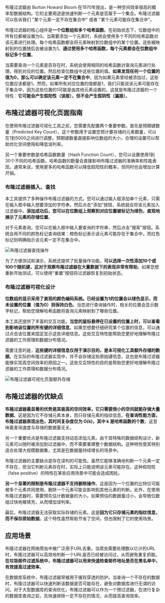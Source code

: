 布隆过滤器由 Burton Howard Bloom 在1970年提出，是一种空间效率很高的概率型数据结构。它的主要用途是快速判断一个元素是否属于一个集合。布隆过滤器可以告诉我们 "某个元素一定不存在集合中" 或者 "某个元素可能存在集合中"。

布隆过滤器的核心组件是**一个位数组和多个哈希函数**。在初始状态下，位数组中的所有位都被设置为0。当需要添加一个元素时，系统会使用多个不同的哈希函数对该元素进行处理。每个哈希函数都会将元素映射到位数组中的某个位置。这些被映射到的位置随后会被设置为1。**通过使用多个哈希函数，每个元素都会在位数组中标记多个位置**。

当需要查询一个元素是否存在时，系统会使用相同的哈希函数对查询元素进行处理，得到对应的位置。然后检查位数组中这些位置的值。**如果发现任何一个位置的值为0，那么可以确定该元素一定不在集合中**，因为如果元素曾经被添加过，这些位置应该都是1。然而，如果所有对应位置的值都是1，我们只能说该元素可能存在于集合中，因为这些位置的1可能是由其他元素设置的。这就是布隆过滤器的一个特性：**它可能会产生假阳性（误报），但不会产生假阴性（漏报）**。

## 布隆过滤器可视化页面指南

在使用布隆过滤器可视化工具之前，您需要先配置两个重要参数。首先是预期键数量（Predicted Key Count），这个参数用于设置您预计要存储的元素数量，可以在1到5000之间进行调整。预期键数量直接影响位数组的大小，合理的设置可以帮助优化空间使用和降低误判率。

另一个重要参数是哈希函数数量（Hash Function Count），您可以设置使用1到30个不同的哈希函数。哈希函数的数量会直接影响布隆过滤器的准确率和性能表现。通常来说，使用更多的哈希函数可以降低假阳性的概率，但同时也会增加计算开销。

### 布隆过滤器插入、查找

本工具提供了多种操作布隆过滤器的方式。您可以通过输入框添加单个元素，只需在输入框中输入想要添加的字符串，然后点击"添加"按钮，系统就会将该元素加入过滤器中。**添加成功后，您可以在位数组上观察到对应位置被标记为绿色，直观地展示了元素的存储位置**。

对于元素查询，您可以在输入框中输入要查询的字符串，然后点击"搜索"按钮。系统会用不同的颜色标记查询结果：橙色标记表示该元素可能存在于集合中，而红色标记则明确指示该元素一定不在集合中。

![布隆过滤器查找操作](https://slefboot-1251736664.file.myqcloud.com/20241107_ai_gallery_bloomfilter_search.png)

为了方便测试和演示，系统还提供了批量操作功能。**可以选择一次性添加10个或100个随机键，这对于观察布隆过滤器在大量数据下的表现非常有帮助**。如果您想重新开始测试，可以使用"重置"按钮将过滤器恢复到初始状态。

### 布隆过滤器可视化设计

**位数组的显示采用了直观的颜色编码系统。已经设置为1的位置会以绿色显示，而未设置的位置（值为0）则保持白色**。当您进行查询操作时，相关的位置会显示数字标记，帮助您理解哈希函数将查询元素映射到了哪些位置。

本工具还提供了丰富的交互功能。**当您的鼠标悬停在已设置的位置上时，可以查看到影响该位置的所有键的详细信息**。如果您想要仔细研究某个位置的信息，可以通过点击该位置来固定显示这些详细信息。这些交互特性能帮助您更好地理解布隆过滤器的工作原理和数据分布情况。

需要注意的是，**这些键的详细信息仅用于演示目的，是本可视化工具额外存储的数据**。在实际的布隆过滤器实现中，并不会存储这些原始键信息，这也是布隆过滤器能够实现高空间效率的原因之一。这些交互特性的目的是帮助您更好地理解布隆过滤器的工作原理和数据分布情况。

![布隆过滤器可视化页面额外存储](https://slefboot-1251736664.file.myqcloud.com/20241107_ai_gallery_bloomfilter_popup.png)

## 布隆过滤器的优缺点

**布隆过滤器最显著的优势是其极高的空间效率，它只需要很小的空间就能存储大量数据**。这是因为它不存储元素本身，而只存储元素的指纹信息。**在查询性能方面，布隆过滤器表现出色，其时间复杂度仅为 O(k)，其中 k 是哈希函数的个数**，这意味着查询速度与存储的数据量无关。

另一个重要优点是布隆过滤器支持动态添加元素。由于其特殊的数据结构设计，新元素可以随时被添加到过滤器中，而不需要重建整个数据结构。这种特性使其特别适合处理大规模数据集，尤其是在数据量持续增长的场景中。

布隆过滤器的主要缺点是存在误判的可能性。虽然它能够准确地判断一个元素一定不存在，但当它判断元素存在时，实际上只能说明该元素可能存在。这种假阳性（false positive）的特性在某些应用场景中可能会造成困扰。

**另一个显著的限制是布隆过滤器不支持删除操作**。这是因为一个位置的比特位可能被多个元素共同使用，删除一个元素可能会影响到其他元素的判断。此外，在使用布隆过滤器时，需要预先估计数据量的大小。如果预估的数据量过小，会导致位数组过快地被填充，从而增加误判率。

最后，布隆过滤器无法获取实际存储的元素。这是**因为它只存储元素的指纹信息，而不保存原始数据**。这个特性虽然帮助节省了空间，但也限制了它的使用场景。

## 应用场景

布隆过滤器在网络爬虫中被广泛用于URL去重。当爬虫需要处理数以亿计的URL时，布隆过滤器可以高效地判断一个URL是否已经被访问过，从而避免重复抓取。**在垃圾邮件过滤系统中，布隆过滤器可以用来快速检查邮件地址是否在黑名单中，有效提高过滤效率**。

在数据库系统中，布隆过滤器常被用于缓存穿透的防护。当查询一个不存在的数据时，布隆过滤器可以快速判断该数据是否可能存在，避免对数据库进行无谓的访问。对于大型数据库的查询优化，布隆过滤器可以作为一个预过滤器，在进行复杂的数据库查询之前，先快速排除一定不存在的情况，从而提高查询效率。